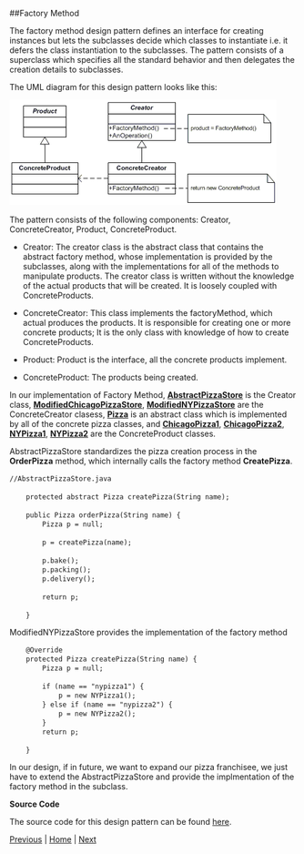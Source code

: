 ##Factory Method

The factory method design pattern defines an interface for creating instances but lets the subclasses decide which classes to instantiate i.e. it defers the class instantiation to the subclasses. The pattern consists of a superclass which specifies all the standard behavior and then delegates the creation details to subclasses.

The UML diagram for this design pattern looks like this:

![](https://github.com/joed7/Creational-design-patterns/blob/master/images/factory_method.gif)

The pattern consists of the following components: Creator, ConcreteCreator, Product, ConcreteProduct.

* Creator: The creator class is the abstract class that contains the abstract factory method, whose implementation is provided by the subclasses, along with the implementations for all of the methods to manipulate products. The creator class is written without the knowledge of the actual products that will be created. It is loosely coupled with ConcreteProducts.

* ConcreteCreator: This class implements the factoryMethod, which actual produces the products. It is responsible for creating one or more concrete products; It is the only class with knowledge of how to create ConcreteProducts. 

* Product: Product is the interface, all the concrete products implement.

* ConcreteProduct: The products being created.


In our implementation of Factory Method, [__AbstractPizzaStore__](https://github.com/joed7/Creational-design-patterns/blob/master/src/com/pattern/factorymethod/AbstractPizzaStore.java) is the Creator class, [__ModifiedChicagoPizzaStore__](https://github.com/joed7/Creational-design-patterns/blob/master/src/com/pattern/factorymethod/ModifiedChicagoPizzaStore.java), [__ModifiedNYPizzaStore__](https://github.com/joed7/Creational-design-patterns/blob/master/src/com/pattern/factorymethod/ModifiedNYPizzaStore.java) are the ConcreteCreator clasess, [__Pizza__](https://github.com/joed7/Creational-design-patterns/blob/master/src/com/pattern/factorymethod/Pizza.java) is an abstract class which is implemented by all of the concrete pizza classes, and [__ChicagoPizza1__](https://github.com/joed7/Creational-design-patterns/blob/master/src/com/pattern/factorymethod/ChicagoPizza1.java),  [__ChicagoPizza2__](https://github.com/joed7/Creational-design-patterns/blob/master/src/com/pattern/factorymethod/ChicagoPizza2.java), [__NYPizza1__](https://github.com/joed7/Creational-design-patterns/blob/master/src/com/pattern/factorymethod/NYPizza1.java), [__NYPizza2__](https://github.com/joed7/Creational-design-patterns/blob/master/src/com/pattern/factorymethod/NYPizza2.java) are the ConcreteProduct classes. 


AbstractPizzaStore standardizes the pizza creation process in the __OrderPizza__ method, which internally calls the factory method __CreatePizza__.

```
//AbstractPizzaStore.java

	protected abstract Pizza createPizza(String name);

	public Pizza orderPizza(String name) {
		Pizza p = null;

		p = createPizza(name);

		p.bake();
		p.packing();
		p.delivery();

		return p;

	}
```	

ModifiedNYPizzaStore provides the implementation of the factory method

```
	@Override
	protected Pizza createPizza(String name) {
		Pizza p = null;

		if (name == "nypizza1") {
			p = new NYPizza1();
		} else if (name == "nypizza2") {
			p = new NYPizza2();
		}
		return p;

	}
```	
	
In our design, if in future, we want to expand our pizza franchisee, we just have to extend the AbstractPizzaStore and provide the implmentation of the factory method in the subclass. 	

__Source Code__

The source code for this design pattern can be found [here](https://github.com/joed7/Creational-design-patterns/tree/master/src/com/pattern/factorymethod).

[Previous](https://github.com/joed7/Creational-design-patterns/blob/master/simplefactory.md)  |  [Home](https://github.com/joed7/Creational-design-patterns/blob/master/home.md)  |  [Next](https://github.com/joed7/Creational-design-patterns/blob/master/abstractfactory.md)
